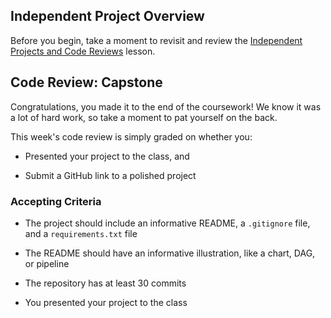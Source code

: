 ## Independent Project Overview
Before you begin, take a moment to revisit and review the [Independent Projects and Code Reviews](https://www.learnhowtoprogram.com/introduction-to-programming/getting-started-at-epicodus/independent-projects-and-code-reviews) lesson.

## Code Review: Capstone
Congratulations, you made it to the end of the coursework! We know it was a lot of hard work, so take a moment to pat yourself on the back.

This week's code review is simply graded on whether you:

- Presented your project to the class, and

- Submit a GitHub link to a polished project

### Accepting Criteria

- The project should include an informative README, a `.gitignore` file, and a `requirements.txt` file

- The README should have an informative illustration, like a chart, DAG, or pipeline

- The repository has at least 30 commits

- You presented your project to the class
